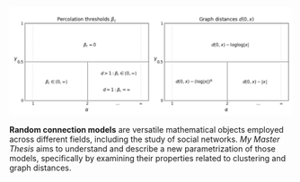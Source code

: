 ![](poisson.png)

**Random connection models** are versatile mathematical objects employed across different fields, including the study of social networks. *My Master Thesis* aims to understand and describe a new parametrization of those models, specifically by examining their properties related to clustering and graph distances. 